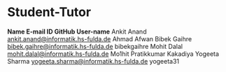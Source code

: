 # Student-Tutor
**Name                                    E-mail ID                                                                         GitHub User-name**
Ankit Anand                               ankit.anand@informatik.hs-fulda.de
Ahmad
Afwan
Bibek Gaihre                              bibek.gaihre@informatik.hs-fulda.de                                               bibekgaihre
Mohit Dalal                               mohit.dalal@informatik.hs-fulda.de                                                Mo1hit
Pratikkumar Kakadiya
Yogeeta Sharma                            yogeeta.sharma@informatik.hs-fulda.de                                             yogeeta31
